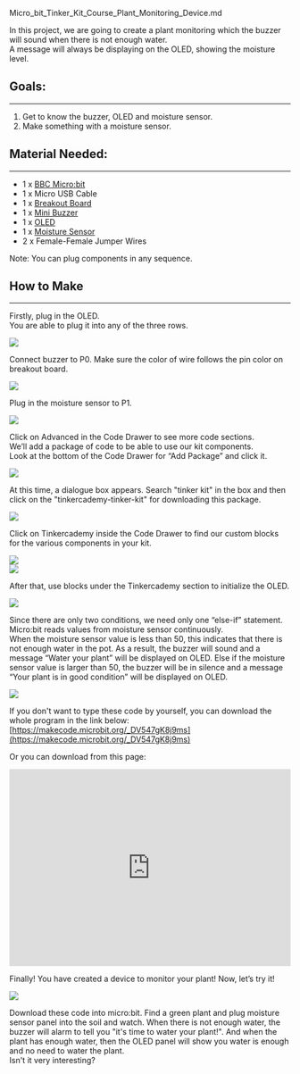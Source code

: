 Micro_bit_Tinker_Kit_Course_Plant_Monitoring_Device.md

In this project, we are going to create a plant monitoring which the buzzer will sound when there is not enough water.  
A message will always be displaying on the OLED, showing the moisture level.  


## Goals:       
---
1. Get to know the buzzer, OLED and moisture sensor.   
2. Make something with a moisture sensor.   


## Material Needed:    
---
- 1 x [BBC Micro:bit](http://www.elecfreaks.com/estore/micro-bit-board.html)  
- 1 x Micro USB Cable  
- 1 x [Breakout Board](http://www.elecfreaks.com/estore/elecfreaks-micro-bit-breakout-board.html)  
- 1 x [Mini Buzzer](https://www.elecfreaks.com/estore/octopus-passive-buzzer-brick-obpb01.html)  
- 1 x [OLED](https://www.elecfreaks.com/estore/iic-oled.html)  
- 1 x [Moisture Sensor](https://www.elecfreaks.com/estore/octopus-soil-moisture-sensor-brick.html)  
- 2 x Female-Female Jumper Wires  

Note: You can plug components in any sequence.  


## How to Make  
---

Firstly, plug in the OLED.  
You are able to plug it into any of the three rows.  

![](https://i.imgur.com/qOBV7Uf.png)  

Connect buzzer to P0. Make sure the color of wire follows the pin color on breakout board.  

![](https://i.imgur.com/ABoiMrD.jpg)  

Plug in the moisture sensor to P1.  

![](https://i.imgur.com/jgTG7i6.jpg)  

Click on Advanced in the Code Drawer to see more code sections.  
We’ll add a package of code to be able to use our kit components.  
Look at the bottom of the Code Drawer for “Add Package” and click it.  

![](https://i.imgur.com/FOHSrAx.png)  

At this time, a dialogue box appears. Search "tinker kit" in the box and then click on the "tinkercademy-tinker-kit" for downloading this package.  

![](https://i.imgur.com/G2nV10d.png)  

Click on Tinkercademy inside the Code Drawer to find our custom blocks for the various components in your kit.  

![](https://i.imgur.com/57H4sCe.png)  
![](https://i.imgur.com/DaZC53n.png)  

After that, use blocks under the Tinkercademy section to initialize the OLED.  

![](https://i.imgur.com/xAM8RDr.png)  

Since there are only two conditions, we need only one “else-if” statement.  
Micro:bit reads values from moisture sensor continuously.   
When the moisture sensor value is less than 50, this indicates that there is not enough water in the pot. As a result, the buzzer will sound and a message “Water your plant” will be displayed on OLED. Else if the moisture sensor value is larger than 50, the buzzer will be in silence and a message “Your plant is in good condition” will be displayed on OLED.  

![](https://i.imgur.com/qy2wheV.png)  

If you don't want to type these code by yourself, you can download the whole program in the link below:  
[https://makecode.microbit.org/_DV547gK8j9ms](https://makecode.microbit.org/_DV547gK8j9ms)  

Or you can download from this page:  

<div style="position:relative;height:0;padding-bottom:70%;overflow:hidden;"><iframe style="position:absolute;top:0;left:0;width:100%;height:100%;" src="https://makecode.microbit.org/#pub:_DV547gK8j9ms" frameborder="0" sandbox="allow-popups allow-forms allow-scripts allow-same-origin"></iframe></div>


Finally! You have created a device to monitor your plant! Now, let’s try it!  

![](https://i.imgur.com/nD0PGDe.png)  

Download these code into micro:bit. Find a green plant and plug moisture sensor panel into the soil and watch. When there is not enough water, the buzzer will alarm to tell you "it's time to water your plant!". And when the plant has enough water, then the OLED panel will show you water is enough and no need to water the plant.  
Isn't it very interesting?  
